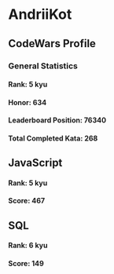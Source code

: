 # AndriiKot
## CodeWars Profile
### General Statistics
#### Rank: 5 kyu
#### Honor: 634
#### Leaderboard Position: 76340
#### Total Completed Kata: 268


## JavaScript
#### Rank: 5 kyu
#### Score: 467


## SQL
#### Rank: 6 kyu
#### Score: 149
